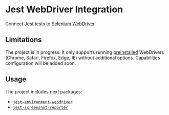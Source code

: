 # Jest WebDriver Integration

Connect [Jest](http://facebook.github.io/jest/) tests to [Selenium WebDriver](http://www.seleniumhq.org/projects/webdriver/).

## Limitations

The project is in progress. It only supports running [preinstalled](https://github.com/SeleniumHQ/selenium/tree/master/javascript/node/selenium-webdriver#installation) WebDrivers (Chrome, Safari, Firefox, Edge, IE) without additional options. Capabilities configuration will be added soon.

## Usage

The project includes next packages:

 * [`jest-environment-webdriver`](./packages/jest-environment-webdriver)
 * [`jest-screenshot-reporter`](./packages/jest-screenshot-reporter)
